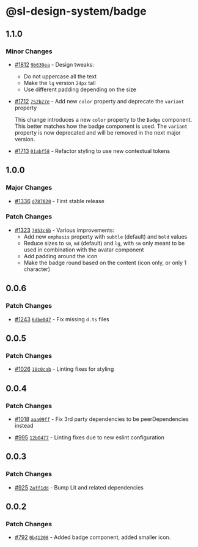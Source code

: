 # @sl-design-system/badge

## 1.1.0

### Minor Changes

- [#1812](https://github.com/sl-design-system/components/pull/1812) [`9b639ea`](https://github.com/sl-design-system/components/commit/9b639eacedd763e9eac4d50eb570736a1bd7dfee) - Design tweaks:

  - Do not uppercase all the text
  - Make the `lg` version `24px` tall
  - Use different padding depending on the size

- [#1712](https://github.com/sl-design-system/components/pull/1712) [`752b27e`](https://github.com/sl-design-system/components/commit/752b27e1ed16550c44680c67b011ef5505c83776) - Add new `color` property and deprecate the `variant` property

  This change introduces a new `color` property to the `Badge` component. This better
  matches how the badge component is used. The `variant` property is now deprecated and
  will be removed in the next major version.

- [#1713](https://github.com/sl-design-system/components/pull/1713) [`01abf58`](https://github.com/sl-design-system/components/commit/01abf5833d364a76dbdf4e0df0587d0fbec3848e) - Refactor styling to use new contextual tokens

## 1.0.0

### Major Changes

- [#1336](https://github.com/sl-design-system/components/pull/1336) [`d787820`](https://github.com/sl-design-system/components/commit/d7878202384eab3f58908b1cf252851c6a3d2744) - First stable release

### Patch Changes

- [#1323](https://github.com/sl-design-system/components/pull/1323) [`7053c6b`](https://github.com/sl-design-system/components/commit/7053c6b766a6254d852c2bba52ee4fc0a5020f4a) - Various improvements:
  - Add new `emphasis` property with `subtle` (default) and `bold` values
  - Reduce sizes to `sm`, `md` (default) and `lg`, with `sm` only meant to be used in combination with the avatar component
  - Add padding around the icon
  - Make the badge round based on the content (icon only, or only 1 character)

## 0.0.6

### Patch Changes

- [#1243](https://github.com/sl-design-system/components/pull/1243) [`6dbe047`](https://github.com/sl-design-system/components/commit/6dbe047d690a069a16c1d96172accce6fa2980cb) - Fix missing `d.ts` files

## 0.0.5

### Patch Changes

- [#1026](https://github.com/sl-design-system/components/pull/1026) [`10c0cab`](https://github.com/sl-design-system/components/commit/10c0cabf69a1c2561a3ce459ed0ac67c7ae1bd6b) - Linting fixes for styling

## 0.0.4

### Patch Changes

- [#1018](https://github.com/sl-design-system/components/pull/1018) [`aaa09ff`](https://github.com/sl-design-system/components/commit/aaa09ffb78db9df6298ce77d51a79b7aed213e59) - Fix 3rd party dependencies to be peerDependencies instead

- [#995](https://github.com/sl-design-system/components/pull/995) [`12b0477`](https://github.com/sl-design-system/components/commit/12b0477da1f7ce615269b228a6fceb7cb8c6b4f5) - Linting fixes due to new eslint configuration

## 0.0.3

### Patch Changes

- [#925](https://github.com/sl-design-system/components/pull/925) [`2aff1dd`](https://github.com/sl-design-system/components/commit/2aff1dd7aa946cb2ee998d7d121ab585ca9ad39b) - Bump Lit and related dependencies

## 0.0.2

### Patch Changes

- [#792](https://github.com/sl-design-system/components/pull/792) [`0b41208`](https://github.com/sl-design-system/components/commit/0b41208f390b27e3738e0d81258abeaa18e19a0f) - Added badge component, added smaller icon.
